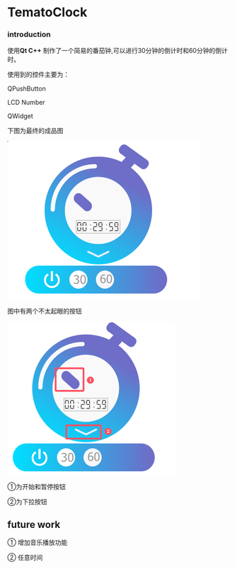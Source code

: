 # TematoClock
### introduction

使用**Qt C++** 制作了一个简易的番茄钟,可以进行30分钟的倒计时和60分钟的倒计时。

使用到的控件主要为：

QPushButton

LCD Number

QWidget

下图为最终的成品图

![](./source/展示图.png)


图中有两个不太起眼的按钮

![](./source/说明图.png)

①为开始和暂停按钮

②为下拉按钮

## future work

① 增加音乐播放功能

② 任意时间

